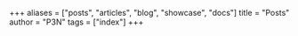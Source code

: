 +++
aliases = ["posts", "articles", "blog", "showcase", "docs"]
title = "Posts"
author = "P3N"
tags = ["index"]
+++
